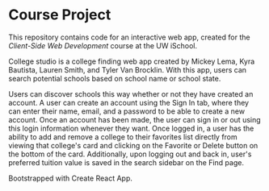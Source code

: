 # Course Project

This repository contains code for an interactive web app, created for the _Client-Side Web Development_ course at the UW iSchool.

College studio is a college finding web app created by Mickey Lema, Kyra Bautista, Lauren Smith, and Tyler Van Brocklin.
With this app, users can search potential schools based on school name or school state.

Users can discover schools this way whether or not they have created an account.
A user can create an account using the Sign In tab, where they can enter their
name, email, and a password to be able to create a new account. Once an account has
been made, the user can sign in or out using this login information whenever they want.
Once logged in, a user has the ability to add and remove a college to their favorites
list directly from viewing that college's card and clicking on the Favorite or Delete
button on the bottom of the card. Additionally, upon logging out and back in, user's
preferred tuition value is saved in the search sidebar on the Find page.


Bootstrapped with Create React App.
